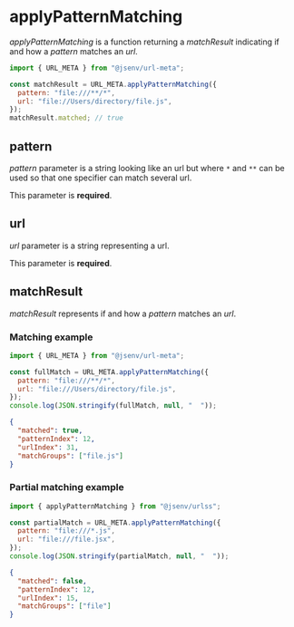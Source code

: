 # applyPatternMatching

_applyPatternMatching_ is a function returning a _matchResult_ indicating if and how a _pattern_ matches an _url_.

```js
import { URL_META } from "@jsenv/url-meta";

const matchResult = URL_META.applyPatternMatching({
  pattern: "file:///**/*",
  url: "file://Users/directory/file.js",
});
matchResult.matched; // true
```

## pattern

_pattern_ parameter is a string looking like an url but where `*` and `**` can be used so that one specifier can match several url.

This parameter is **required**.

## url

_url_ parameter is a string representing a url.

This parameter is **required**.

## matchResult

_matchResult_ represents if and how a _pattern_ matches an _url_.

### Matching example

```js
import { URL_META } from "@jsenv/url-meta";

const fullMatch = URL_META.applyPatternMatching({
  pattern: "file:///**/*",
  url: "file:///Users/directory/file.js",
});
console.log(JSON.stringify(fullMatch, null, "  "));
```

```json
{
  "matched": true,
  "patternIndex": 12,
  "urlIndex": 31,
  "matchGroups": ["file.js"]
}
```

### Partial matching example

```js
import { applyPatternMatching } from "@jsenv/urlss";

const partialMatch = URL_META.applyPatternMatching({
  pattern: "file:///*.js",
  url: "file:///file.jsx",
});
console.log(JSON.stringify(partialMatch, null, "  "));
```

```json
{
  "matched": false,
  "patternIndex": 12,
  "urlIndex": 15,
  "matchGroups": ["file"]
}
```
